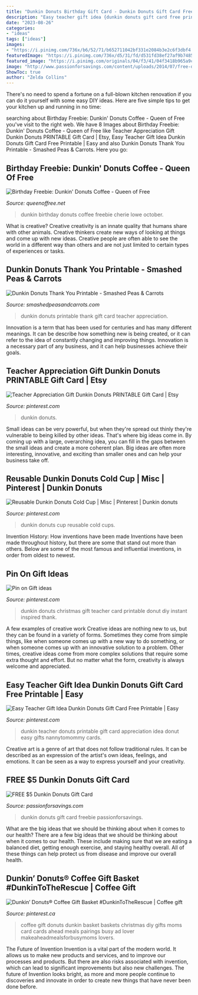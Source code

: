 ```yaml
---
title: "Dunkin Donuts Birthday Gift Card - Dunkin Donuts Gift Card Freebie Passionforsavings"
description: "Easy teacher gift idea {dunkin donuts gift card free printable}"
date: "2023-08-26"
categories:
- "ideas"
tags: ["ideas"]
images:
- "https://i.pinimg.com/736x/b6/52/71/b652711042bf331e2084b3e2c6f3dbf4.jpg"
featuredImage: "https://i.pinimg.com/736x/d5/31/fd/d531fd38ef27af9b74857ca1db6c77ec--dunkin-donuts-my-world.jpg"
featured_image: "https://i.pinimg.com/originals/04/f3/41/04f3418b965a9c59caedd2d1e544c8fc.jpg"
image: "http://www.passionforsavings.com/content/uploads/2014/07/free-dunkin-donuts-gift-card.jpg"
ShowToc: true
author: "Zelda Collins"
---
```



There's no need to spend a fortune on a full-blown kitchen renovation if you can do it yourself with some easy DIY ideas. Here are five simple tips to get your kitchen up and running in no time: 

	

		
searching about Birthday Freebie: Dunkin&#039; Donuts Coffee - Queen of Free you've visit to the right web. We have 8 Images about Birthday Freebie: Dunkin&#039; Donuts Coffee - Queen of Free like Teacher Appreciation Gift Dunkin Donuts PRINTABLE Gift Card | Etsy, Easy Teacher Gift Idea Dunkin Donuts Gift Card Free Printable | Easy and also Dunkin Donuts Thank You Printable - Smashed Peas &amp; Carrots. Here you go:
		
    
## Birthday Freebie: Dunkin&#039; Donuts Coffee - Queen Of Free

<img loading=lazy src="http://www.queenoffree.net/wp-content/uploads/2013/10/Screen-Shot-2013-10-07-at-2.31.52-PM.png" onerror="this.onerror=null;this.src='https://tse2.mm.bing.net/th?id=OIP.e_PVvfj4jOxiVXijtkDvtAHaCy&amp;pid=15.1';" alt="Birthday Freebie: Dunkin&#039; Donuts Coffee - Queen of Free">

_Source: queenoffree.net_

>dunkin birthday donuts coffee freebie cherie lowe october. 

	

What is creative?
Creative creativity is an innate quality that humans share with other animals. Creative thinkers create new ways of looking at things and come up with new ideas. Creative people are often able to see the world in a different way than others and are not just limited to certain types of experiences or tasks.

    
## Dunkin Donuts Thank You Printable - Smashed Peas &amp; Carrots

<img loading=lazy src="http://smashedpeasandcarrots.com/wp-content/uploads/2017/05/Dunkin-Donuts-Thank-You-Printable4.jpg" onerror="this.onerror=null;this.src='https://tse2.mm.bing.net/th?id=OIP.IoC8GHHnidjMoo2VcDhg5gHaLG&amp;pid=15.1';" alt="Dunkin Donuts Thank You Printable - Smashed Peas &amp; Carrots">

_Source: smashedpeasandcarrots.com_

>dunkin donuts printable thank gift card teacher appreciation. 

	

Innovation is a term that has been used for centuries and has many different meanings. It can be describe how something new is being created, or it can refer to the idea of constantly changing and improving things. Innovation is a necessary part of any business, and it can help businesses achieve their goals.

    
## Teacher Appreciation Gift Dunkin Donuts PRINTABLE Gift Card | Etsy

<img loading=lazy src="https://i.pinimg.com/originals/6e/80/e9/6e80e9d8aae3c35b7d202ea932fa5cb6.jpg" onerror="this.onerror=null;this.src='https://tse4.mm.bing.net/th?id=OIP.bnmRjG05s96dqD5rK9bWmQHaKg&amp;pid=15.1';" alt="Teacher Appreciation Gift Dunkin Donuts PRINTABLE Gift Card | Etsy">

_Source: pinterest.com_

>dunkin donuts. 

	

Small ideas can be very powerful, but when they're spread out thinly they're vulnerable to being killed by other ideas. That's where big ideas come in. By coming up with a large, overarching idea, you can fill in the gaps between the small ideas and create a more coherent plan. Big ideas are often more interesting, innovative, and exciting than smaller ones and can help your business take off.

    
## Reusable Dunkin Donuts Cold Cup | Misc | Pinterest | Dunkin Donuts

<img loading=lazy src="https://i.pinimg.com/736x/d5/31/fd/d531fd38ef27af9b74857ca1db6c77ec--dunkin-donuts-my-world.jpg" onerror="this.onerror=null;this.src='https://tse2.mm.bing.net/th?id=OIP.uUMEIKzrG4CH-Pp3Bfm_fAHaHa&amp;pid=15.1';" alt="Reusable Dunkin Donuts Cold Cup | Misc | Pinterest | Dunkin donuts">

_Source: pinterest.com_

>dunkin donuts cup reusable cold cups. 

	

Invention History: How inventions have been made
Inventions have been made throughout history, but there are some that stand out more than others. Below are some of the most famous and influential inventions, in order from oldest to newest.

    
## Pin On Gift Ideas

<img loading=lazy src="https://i.pinimg.com/736x/b6/52/71/b652711042bf331e2084b3e2c6f3dbf4.jpg" onerror="this.onerror=null;this.src='https://tse1.mm.bing.net/th?id=OIP.MkUbMgcwsrAcO8slW6DYyAHaF7&amp;pid=15.1';" alt="Pin on Gift ideas">

_Source: pinterest.com_

>dunkin donuts christmas gift teacher card printable donut diy instant inspired thank. 

	

A few examples of creative work
Creative ideas are nothing new to us, but they can be found in a variety of forms. Sometimes they come from simple things, like when someone comes up with a new way to do something, or when someone comes up with an innovative solution to a problem. Other times, creative ideas come from more complex solutions that require some extra thought and effort. But no matter what the form, creativity is always welcome and appreciated.

    
## Easy Teacher Gift Idea Dunkin Donuts Gift Card Free Printable | Easy

<img loading=lazy src="https://i.pinimg.com/736x/9e/39/35/9e3935c8517308a029df8004defffc5c.jpg" onerror="this.onerror=null;this.src='https://tse4.mm.bing.net/th?id=OIP.zJ5o4IFqTlnIQ9Qab6KSlgHaJl&amp;pid=15.1';" alt="Easy Teacher Gift Idea Dunkin Donuts Gift Card Free Printable | Easy">

_Source: pinterest.com_

>dunkin teacher donuts printable gift card appreciation idea donut easy gifts nannytomommy cards. 

	

Creative art is a genre of art that does not follow traditional rules. It can be described as an expression of the artist's own ideas, feelings, and emotions. It can be seen as a way to express yourself and your creativity.

    
## FREE $5 Dunkin Donuts Gift Card

<img loading=lazy src="http://www.passionforsavings.com/content/uploads/2014/07/free-dunkin-donuts-gift-card.jpg" onerror="this.onerror=null;this.src='https://tse2.mm.bing.net/th?id=OIP.1Czrz9bDzKLPWhEjx0K3FgHaGW&amp;pid=15.1';" alt="FREE $5 Dunkin Donuts Gift Card">

_Source: passionforsavings.com_

>dunkin donuts gift card freebie passionforsavings. 

	

What are the big ideas that we should be thinking about when it comes to our health?
There are a few big ideas that we should be thinking about when it comes to our health. These include making sure that we are eating a balanced diet, getting enough exercise, and staying healthy overall. All of these things can help protect us from disease and improve our overall health.

    
## Dunkin’ Donuts® Coffee Gift Basket #DunkinToTheRescue | Coffee Gift

<img loading=lazy src="https://i.pinimg.com/originals/04/f3/41/04f3418b965a9c59caedd2d1e544c8fc.jpg" onerror="this.onerror=null;this.src='https://tse1.mm.bing.net/th?id=OIP.wR5xkT8PKLgcjxS0SZV2xQHaJ4&amp;pid=15.1';" alt="Dunkin’ Donuts® Coffee Gift Basket #DunkinToTheRescue | Coffee gift">

_Source: pinterest.ca_

>coffee gift donuts dunkin basket baskets christmas diy gifts moms card cards ahead meals pairings busy ad lover makeaheadmealsforbusymoms lovers. 

	

The Future of Invention
Invention is a vital part of the modern world. It allows us to make new products and services, and to improve our processes and products. But there are also risks associated with invention, which can lead to significant improvements but also new challenges. The future of Invention looks bright, as more and more people continue to discoveries and innovate in order to create new things that have never been done before.

